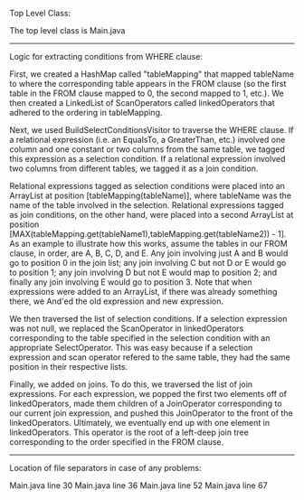 Top Level Class:

The top level class is Main.java

----------------------------------------------------------
Logic for extracting conditions from WHERE clause:

First, we created a HashMap called "tableMapping" that mapped tableName to where the corresponding table appears in the FROM clause (so the first table in the FROM clause mapped to 0, the second mapped to 1, etc.). We then created a LinkedList of ScanOperators called linkedOperators that adhered to the ordering in tableMapping.

Next, we used BuildSelectConditionsVisitor to traverse the WHERE clause. If a relational expression (i.e. an EqualsTo, a GreaterThan, etc.) involved one column and one constant or two columns from the same table, we tagged this expression as a selection condition. If a relational expression involved two columns from different tables, we tagged it as a join condition.

Relational expressions tagged as selection conditions were placed into an ArrayList at position [tableMapping(tableName)], where tableName was the name of the table involved in the selection. Relational expressions tagged as join conditions, on the other hand, were placed into a second ArrayList at position [MAX(tableMapping.get(tableName1),tableMapping.get(tableName2)) - 1]. As an example to illustrate how this works, assume the tables in our FROM clause, in order, are A, B, C, D, and E. Any join involving just A and B would go to position 0 in the join list; any join involving C but not D or E would go to position 1; any join involving D but not E would map to position 2; and finally any join involving E would go to position 3. Note that when expressions were added to an ArrayList, if there was already something there, we And'ed the old expression and new expression.

We then traversed the list of selection conditions. If a selection expression was not null, we replaced the ScanOperator in linkedOperators corresponding to the table specified in the selection condition with an appropriate SelectOperator. This was easy because if a selection expression and scan operator refered to the same table, they had the same position in their respective lists.

Finally, we added on joins. To do this, we traversed the list of join expressions. For each expression, we popped the first two elements off of linkedOperators, made them children of a JoinOperator corresponding to our current join expression, and pushed this JoinOperator to the front of the linkedOperators. Ultimately, we eventually end up with one element in linkedOperators. This operator is the root of a left-deep join tree corresponding to the order specified in the FROM clause.

-----------------------------------------------------------
Location of file separators in case of any problems:

Main.java line 30
Main.java line 36
Main.java line 52
Main.java line 67
